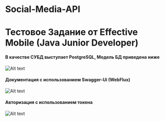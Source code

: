 # Social-Media-API
# Тестовое Задание от Effective Mobile (Java Junior Developer)


#### В качестве СУБД выступает PostgreSQL, Модель БД приведена ниже
![Alt text](https://i.imgur.com/adcZfhA.png)

#### Документация с использованием Swagger-Ui (WebFlux)
![Alt text](https://i.imgur.com/CEnjdN5.png)  

#### Авторизация с использованием токена
![Alt text](https://i.imgur.com/Dz5mHFa.png)
